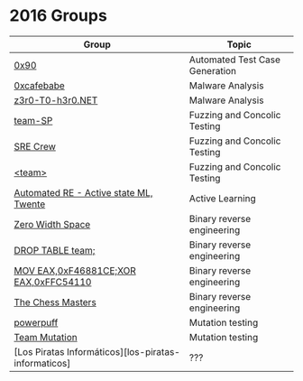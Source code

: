 # 2016 Groups

| Group                                       | Topic                            | 
| ------------------------------------------- | -------------------------------- |
| [0x90][team-0x90]                           | Automated Test Case Generation   |
| [0xcafebabe][team-0xcafebabe]               | Malware Analysis                 |
| [z3r0-T0-h3r0.NET][team-zerotohero]         | Malware Analysis                 |
| [team-SP][team-sp]                          | Fuzzing and Concolic Testing     |
| [SRE Crew][team-sre-crew]                   | Fuzzing and Concolic Testing     |
| [&lt;team&gt;][team-1]                            | Fuzzing and Concolic Testing     |
| [Automated RE - Active state ML, Twente][team-active-learning]                     | Active Learning      |
| [Zero Width Space][team-zero-width-space]   | Binary reverse engineering       |
| [DROP TABLE team;][team-drop-table-team]    | Binary reverse engineering       |
| [MOV EAX,0xF46881CE;XOR EAX,0xFFC54110][team-badc0de]    | Binary reverse engineering       |
| [The Chess Masters][team-chess-masters]     | Binary reverse engineering       |
| [powerpuff][team-powerpuff]                 | Mutation testing                 |
| [Team Mutation][team-mutation]              | Mutation testing                 |
| [Los Piratas Informáticos][los-piratas-informaticos] | ??? |


[team-0x90]: https://github.com/TUDelft-CS4110/2016-0x90
[team-0xcafebabe]: https://github.com/TUDelft-CS4110/2016-0xcafebabe
[team-zerotohero]: https://github.com/TUDelft-CS4110/2016-z3r0-t0-h3r0-net
[team-sp]: https://github.com/TUDelft-CS4110/2016-team-sp
[team-sre-crew]: https://github.com/TUDelft-CS4110/2016-sre-crew
[team-1]: https://github.com/TUDelft-CS4110/2016-team-1
[team-active-learning]: https://github.com/TUDelft-CS4110/2016-automated-re-active-state-ml-twente
[team-zero-width-space]: https://github.com/TUDelft-CS4110/2016-team
[team-drop-table-team]: https://github.com/TUDelft-CS4110/2016-drop-table-team
[team-chess-masters]: https://github.com/TUDelft-CS4110/2016-the-chess-masters
[team-badc0de]: https://github.com/TUDelft-CS4110/2016-mov-eax-0xf46881ce-xor-eax-0xffc54110
[team-powerpuff]: https://github.com/TUDelft-CS4110/2016-powerpuff
[team-mutation]: https://github.com/TUDelft-CS4110/2016-team-mutation
[team-los-piratas-informaticos]: https://github.com/TUDelft-CS4110/2016-los-piratas-informaticos
